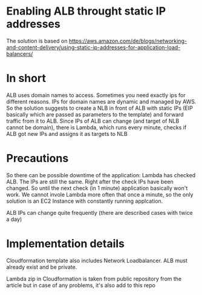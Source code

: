 # Enabling ALB throught static IP addresses

The solution is based on https://aws.amazon.com/de/blogs/networking-and-content-delivery/using-static-ip-addresses-for-application-load-balancers/

# In short

ALB uses domain names to access. Sometimes you need exactly ips for different reasons. IPs for domain names are dynamic and managed by AWS. So the solution suggests to create a NLB in front of ALB with static IPs (EIP basically which are passed as parameters to the template) and forward traffic from it to ALB.
Since IPs of ALB can change (and target of NLB cannot be domain), there is Lambda, which runs every minute, checks if ALB got new IPs and assigns it as targets to NLB

# Precautions

So there can be possible downtime of the application:
Lambda has checked ALB. The IPs are still the same. Right after the check IPs have been changed. So until the next check (in 1 minute) application basically won't work.
We cannot invole Lambda more often that once a minute, so the only solution is an EC2 Instance with constantly running applcation.

ALB IPs can change quite frequently (there are described cases with twice a day)

# Implementation details

Cloudformation template also includes Network Loadbalancer.
ALB must already exist and be private.

Lambda zip in Cloudformation is taken from public repository from the article but in case of any problems, it's also add to this repo
